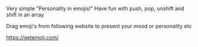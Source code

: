Very simple "Personality in emojis!"
Have fun with push, pop, unshift and shift in an array

Drag emoji's from following website to present your mood or personality etc

https://getemoji.com/
